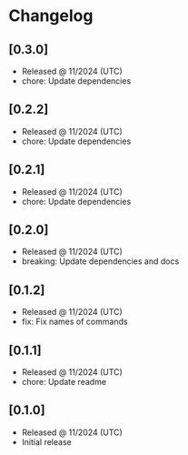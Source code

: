 # Changelog

## [0.3.0]

- Released @ 11/2024 (UTC)
- chore: Update dependencies

## [0.2.2]

- Released @ 11/2024 (UTC)
- chore: Update dependencies

## [0.2.1]

- Released @ 11/2024 (UTC)
- chore: Update dependencies

## [0.2.0]

- Released @ 11/2024 (UTC)
- breaking: Update dependencies and docs

## [0.1.2]

- Released @ 11/2024 (UTC)
- fix: Fix names of commands

## [0.1.1]

- Released @ 11/2024 (UTC)
- chore: Update readme

## [0.1.0]

- Released @ 11/2024 (UTC)
- Initial release
